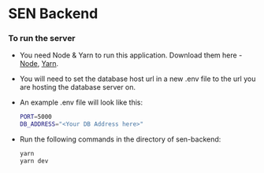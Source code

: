 # SEN Backend

### To run the server

- You need Node & Yarn to run this application. Download them here - [Node](https://nodejs.org/), [Yarn](https://yarnpkg.com).

- You will need to set the database host url in a new .env file to the url you are hosting the database server on.

- An example .env file will look like this:

  ```bash
  PORT=5000
  DB_ADDRESS="<Your DB Address here>"
  ```

- Run the following commands in the directory of sen-backend:

  ```bash
  yarn
  yarn dev
  ```

